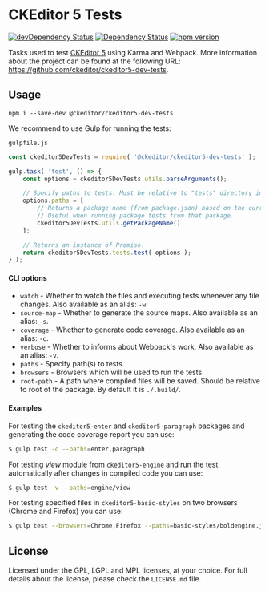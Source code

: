 CKEditor 5 Tests
===================

[![devDependency Status](https://david-dm.org/ckeditor/ckeditor5-dev-tests/dev-status.svg)](https://david-dm.org/ckeditor/ckeditor5-dev-tests#info=devDependencies)
[![Dependency Status](https://david-dm.org/ckeditor/ckeditor5-dev-tests/status.svg)](https://david-dm.org/ckeditor/ckeditor5-dev-tests#info=dependencies)
[![npm version](https://badge.fury.io/js/%40ckeditor%2Fckeditor5-dev-tests.svg)](https://www.npmjs.com/package/@ckeditor/ckeditor5-dev-tests)

Tasks used to test [CKEditor 5](https://ckeditor5.github.io) using Karma and Webpack. More information about the project can be found at the following URL: <https://github.com/ckeditor/ckeditor5-dev-tests>.

## Usage

```
npm i --save-dev @ckeditor/ckeditor5-dev-tests
```

We recommend to use Gulp for running the tests:

`gulpfile.js`

```js
const ckeditor5DevTests = require( '@ckeditor/ckeditor5-dev-tests' );

gulp.task( 'test', () => {
	const options = ckeditor5DevTests.utils.parseArguments();

	// Specify paths to tests. Must be relative to "tests" directory inside `options.rootPath`.
	options.paths = [
		// Returns a package name (from package.json) based on the current working directory. 
		// Useful when running package tests from that package.
		ckeditor5DevTests.utils.getPackageName()
	];

	// Returns an instance of Promise.
	return ckeditor5DevTests.tests.test( options );
} );
```

#### CLI options

* `watch` - Whether to watch the files and executing tests whenever any file changes. Also available as an alias: `-w`.
* `source-map` - Whether to generate the source maps. Also available as an alias: `-s`. 
* `coverage` - Whether to generate code coverage. Also available as an alias: `-c`.
* `verbose` - Whether to informs about Webpack's work. Also available as an alias: `-v`.
* `paths` - Specify path(s) to tests.
* `browsers` - Browsers which will be used to run the tests.
* `root-path` - A path where compiled files will be saved. Should be relative to root of the package. By default it is `./.build/`.

#### Examples

For testing the `ckeditor5-enter` and `ckeditor5-paragraph` packages and generating the code coverage report you can use:

```bash
$ gulp test -c --paths=enter,paragraph
```

For testing *view* module from `ckeditor5-engine` and run the test automatically after changes in compiled code you can use:

```bash
$ gulp test -v --paths=engine/view
```

For testing specified files in `ckeditor5-basic-styles` on two browsers (Chrome and Firefox) you can use:

```bash
$ gulp test --browsers=Chrome,Firefox --paths=basic-styles/boldengine.js,basic-styles/italicengine.js
```

## License 

Licensed under the GPL, LGPL and MPL licenses, at your choice. For full details about the license, please check the `LICENSE.md` file.
